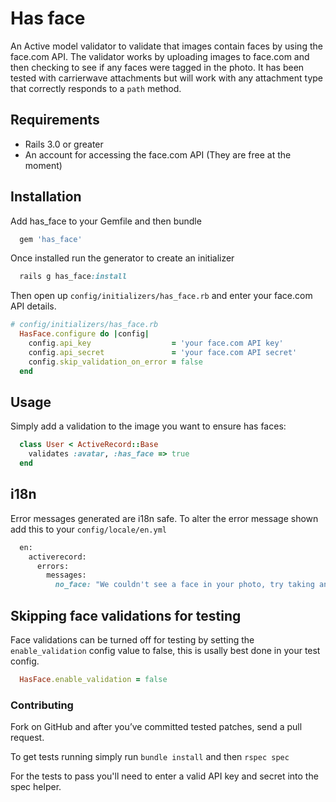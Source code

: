 # Has face
An Active model validator to validate that images contain faces by
using the face.com API. The validator works by uploading images to
face.com and then checking to see if any faces were tagged in the photo.
It has been tested with carrierwave attachments but will work with any
attachment type that correctly responds to a `path` method.

## Requirements
- Rails 3.0 or greater
- An account for accessing the face.com API (They are free at the moment)

## Installation
Add has_face to your Gemfile and then bundle

``` ruby
  gem 'has_face'
```

Once installed run the generator to create an initializer

``` ruby
  rails g has_face:install
```

Then open up `config/initializers/has_face.rb` and enter your face.com
API details.

``` ruby
# config/initializers/has_face.rb
  HasFace.configure do |config|
    config.api_key                  = 'your face.com API key'
    config.api_secret               = 'your face.com API secret'
    config.skip_validation_on_error = false
  end
```

## Usage

Simply add a validation to the image you want to ensure has faces:

``` ruby
  class User < ActiveRecord::Base
    validates :avatar, :has_face => true
  end
```

## i18n

Error messages generated are i18n safe. To alter the error message shown
add this to your `config/locale/en.yml`

``` ruby
  en:
    activerecord:
      errors:
        messages:
          no_face: "We couldn't see a face in your photo, try taking another one."
```

## Skipping face validations for testing

Face validations can be turned off for testing by setting the
`enable_validation` config value to false, this is usally best done in
your test config.

``` ruby
  HasFace.enable_validation = false
```

### Contributing

Fork on GitHub and after you’ve committed tested patches, send a pull request.

To get tests running simply run `bundle install` and then `rspec spec`

For the tests to pass you'll need to enter a valid API key and
secret into the spec helper.
